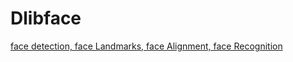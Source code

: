 # Dlibface
[face detection, face Landmarks, face Alignment, face Recognition](https://blog.csdn.net/qq_35975447/article/details/109843045)
